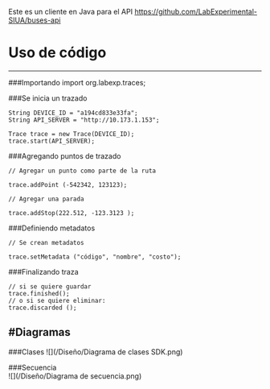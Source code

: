Este es un cliente en Java para el API
https://github.com/LabExperimental-SIUA/buses-api


# Uso de código
--------

###Importando 
    import org.labexp.traces; 

###Se inicia un trazado 

    String DEVICE_ID = "a194cd833e33fa";
    String API_SERVER = "http://10.173.1.153";
    
    Trace trace = new Trace(DEVICE_ID);
    trace.start(API_SERVER); 

###Agregando puntos de trazado 

    // Agregar un punto como parte de la ruta

    trace.addPoint (-542342, 123123); 

    // Agregar una parada

    trace.addStop(222.512, -123.3123 ); 

###Definiendo metadatos

    // Se crean metadatos 

    trace.setMetadata ("código", "nombre", "costo"); 

###Finalizando traza 
  
  	// si se quiere guardar 
    trace.finished();
    // o si se quiere eliminar: 
    trace.discarded ();


#Diagramas
--------

###Clases
![](/Diseño/Diagrama de clases SDK.png)

###Secuencia  
![](/Diseño/Diagrama de secuencia.png)



